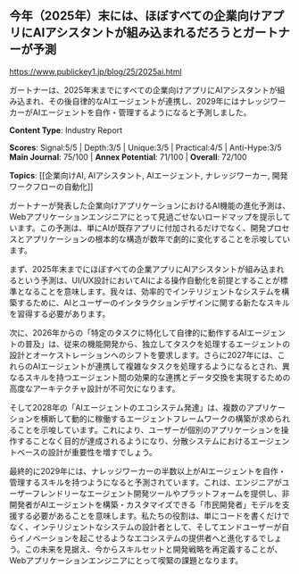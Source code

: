 ## 今年（2025年）末には、ほぼすべての企業向けアプリにAIアシスタントが組み込まれるだろうとガートナーが予測

https://www.publickey1.jp/blog/25/2025ai.html

ガートナーは、2025年末までにすべての企業向けアプリにAIアシスタントが組み込まれ、その後自律的なAIエージェントが連携し、2029年にはナレッジワーカーがAIエージェントを自作・管理するようになると予測しました。

**Content Type**: Industry Report

**Scores**: Signal:5/5 | Depth:3/5 | Unique:3/5 | Practical:4/5 | Anti-Hype:3/5
**Main Journal**: 75/100 | **Annex Potential**: 71/100 | **Overall**: 72/100

**Topics**: [[企業向けAI, AIアシスタント, AIエージェント, ナレッジワーカー, 開発ワークフローの自動化]]

ガートナーが発表した企業向けアプリケーションにおけるAI機能の進化予測は、Webアプリケーションエンジニアにとって見過ごせないロードマップを提示しています。この予測は、単にAIが既存アプリに付加されるだけでなく、開発プロセスとアプリケーションの根本的な構造が数年で劇的に変化することを示唆しています。

まず、2025年末までにほぼすべての企業アプリにAIアシスタントが組み込まれるという予測は、UI/UX設計においてAIによる操作自動化を前提とすることが標準となることを意味します。我々は、効率的でインテリジェントなシステムを構築するために、AIとユーザーのインタラクションデザインに関する新たなスキルを習得する必要があります。

次に、2026年からの「特定のタスクに特化して自律的に動作するAIエージェントの普及」は、従来の機能開発から、独立してタスクを処理するエージェントの設計とオーケストレーションへのシフトを要求します。さらに2027年には、これらのAIエージェントが連携して複雑なタスクを処理するようになるとされ、異なるスキルを持つエージェント間の効果的な連携とデータ交換を実現するための高度なアーキテクチャ設計が不可欠になります。

そして2028年の「AIエージェントのエコシステム発達」は、複数のアプリケーションを横断して動的に稼働するエージェントフレームワークの構築が求められることを示唆しています。これにより、ユーザーが個別のアプリケーションを操作することなく目的が達成されるようになり、分散システムにおけるエージェントベースの設計が重要性を増すでしょう。

最終的に2029年には、ナレッジワーカーの半数以上がAIエージェントを自作・管理するスキルを持つようになると予測されています。これは、エンジニアがユーザーフレンドリーなエージェント開発ツールやプラットフォームを提供し、非開発者がAIエージェントを構築・カスタマイズできる「市民開発者」モデルを支援する必要があることを意味します。私たちの役割は、単にコードを書くだけでなく、インテリジェントなシステムの設計者として、そしてエンドユーザーが自らイノベーションを起こせるようなエコシステムの提供者へと進化するでしょう。この未来を見据え、今からスキルセットと開発戦略を再定義することが、Webアプリケーションエンジニアにとって喫緊の課題となります。